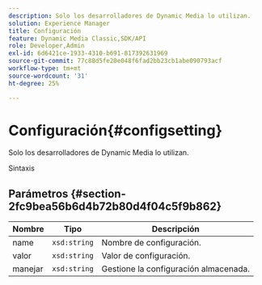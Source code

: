 ```yaml
---
description: Solo los desarrolladores de Dynamic Media lo utilizan.
solution: Experience Manager
title: Configuración
feature: Dynamic Media Classic,SDK/API
role: Developer,Admin
exl-id: 6d6421ce-1933-4310-b691-817392631969
source-git-commit: 77c88d5fe20e048f6fad2bb23cb1abe090793acf
workflow-type: tm+mt
source-wordcount: '31'
ht-degree: 25%

---
```


# Configuración{#configsetting}

Solo los desarrolladores de Dynamic Media lo utilizan.

Sintaxis

## Parámetros {#section-2fc9bea56b6d4b72b80d4f04c5f9b862}

| Nombre | Tipo | Descripción |
|---|---|---|
| name | `xsd:string` | Nombre de configuración. |
| valor | `xsd:string` | Valor de configuración. |
| manejar | `xsd:string` | Gestione la configuración almacenada. |

